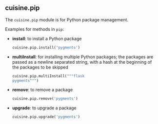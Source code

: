 ## cuisine.pip

The `cuisine.pip` module is for Python package management.

Examples for methods in `pip`:

- **install**: to install a Python package
  
  ```py
  cuisine.pip.install('pygments')
  ```

- **multiInstall**: for installing multiple Python packages; the packages are passed as a newline separated string, with a hash at the beginning of the packages to be skipped

  ```py
  cuisine.pip.multiInstall("""flask
  pygments""")
  ```
  
- **remove**: to remove a package

  ```py
  cuisine.pip.remove('pygments')
  ```

- **upgrade**: to upgrade a package
  
  ```py
  cuisine.pip.upgrade('pygments')
  ```